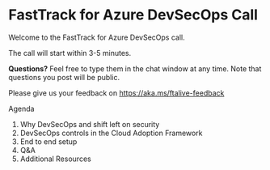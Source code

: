 # FastTrack for Azure DevSecOps Call

Welcome to the FastTrack for Azure DevSecOps call.

The call will start within 3-5 minutes.

**Questions?** Feel free to type them in the chat window at any time. Note that questions you post will be public.

Please give us your feedback on https://aka.ms/ftalive-feedback

Agenda

1. Why DevSecOps and shift left on security
2. DevSecOps controls in the Cloud Adoption Framework
3. End to end setup
4. Q&A
5. Additional Resources
